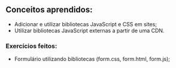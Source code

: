 ## Conceitos aprendidos:
- Adicionar e utilizar bibliotecas JavaScript e CSS em sites;
- Utilizar bibliotecas JavaScript externas a partir de uma CDN.

### Exercícios feitos:
- Formulário utilizando bibliotecas (form.css, form.html, form.js);
